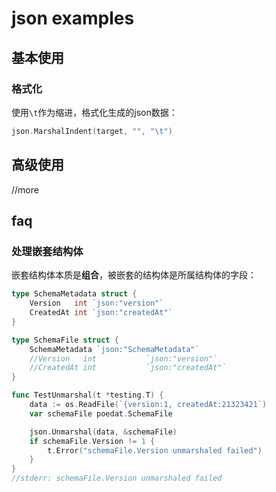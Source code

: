 # json examples

## 基本使用

### 格式化

使用`\t`作为缩进，格式化生成的json数据：

```go
json.MarshalIndent(target, "", "\t")
```
## 高级使用

//more
## faq
### 处理嵌套结构体

嵌套结构体本质是**组合**，被嵌套的结构体是所属结构体的字段：

```go
type SchemaMetadata struct {
	Version   int `json:"version"`
	CreatedAt int `json:"createdAt"`
}

type SchemaFile struct {
	SchemaMetadata `json:"SchemaMetadata"`
	//Version   int           `json:"version"`
	//CreatedAt int           `json:"createdAt"`
}

func TestUnmarshal(t *testing.T) {
	data := os.ReadFile(`{version:1, createdAt:21323421`)
	var schemaFile poedat.SchemaFile

	json.Unmarshal(data, &schemaFile)
	if schemaFile.Version != 1 {
		t.Error("schemaFile.Version unmarshaled failed")
	}
}
//stderr: schemaFile.Version unmarshaled failed
```
